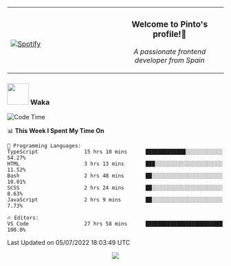 <table width="100%" align="center"> 
  <tr>
  <td width="50%">
      
&nbsp; <br> [![Spotify](https://novatorem-zeta-rust.vercel.app/api/spotify)](https://open.spotify.com/user/novatorem-zeta-rust)

  </td>
  <td width="50%">
    <h3 align="center">Welcome to Pinto's profile!👋</h3>
    <p align="center"><em>A passionate frontend developer from Spain</em></p>
  </td>
  </table>

### <img src="https://media.giphy.com/media/VgCDAzcKvsR6OM0uWg/giphy.gif" width="50"> Waka

  <!--START_SECTION:waka-->
![Code Time](http://img.shields.io/badge/Code%20Time-617%20hrs%2033%20mins-blue)

📊 **This Week I Spent My Time On** 

```text
💬 Programming Languages: 
TypeScript               15 hrs 10 mins      █████████████░░░░░░░░░░░░   54.27% 
HTML                     3 hrs 13 mins       ███░░░░░░░░░░░░░░░░░░░░░░   11.52% 
Bash                     2 hrs 48 mins       ██░░░░░░░░░░░░░░░░░░░░░░░   10.01% 
SCSS                     2 hrs 24 mins       ██░░░░░░░░░░░░░░░░░░░░░░░   8.63% 
JavaScript               2 hrs 9 mins        ██░░░░░░░░░░░░░░░░░░░░░░░   7.73%

🔥 Editors: 
VS Code                  27 hrs 58 mins      █████████████████████████   100.0%

```


 Last Updated on 05/07/2022 18:03:49 UTC
<!--END_SECTION:waka-->

<div align="center">
<img src="https://github-readme-stats-gilt-tau.vercel.app/api/top-langs/?username=pinto-hub&layout=compact&theme=dracula" />
</div>
